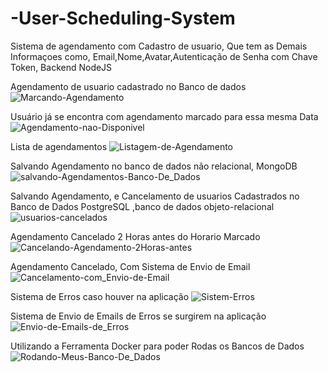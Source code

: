 # -User-Scheduling-System
Sistema de agendamento com Cadastro de usuario, Que tem as Demais Informaçoes como, Email,Nome,Avatar,Autenticação de Senha com Chave Token, Backend NodeJS

Agendamento de usuario cadastrado no Banco de dados
![Marcando-Agendamento](https://user-images.githubusercontent.com/101852187/200416330-febf8fd3-6962-438a-bd19-ca5792b055df.png)

Usuário já se encontra com agendamento marcado para essa mesma Data
![Agendamento-nao-Disponivel](https://user-images.githubusercontent.com/101852187/200416654-eabcf9bf-51ea-4b55-9b5d-0fb9a2a738fa.png)

Lista de agendamentos
![Listagem-de-Agendamento](https://user-images.githubusercontent.com/101852187/200417260-38696d2e-a93a-48b2-9fc8-78c3babaec83.png)

Salvando Agendamento no banco de dados não relacional, MongoDB
![salvando-Agendamentos-Banco-De_Dados](https://user-images.githubusercontent.com/101852187/200417450-44dda7fa-c1be-4d21-ac33-cc47b90d76e3.png)

Salvando Agendamento, e Cancelamento de usuarios Cadastrados no Banco de Dados PostgreSQL ,banco de dados objeto-relacional
![usuarios-cancelados](https://user-images.githubusercontent.com/101852187/200417710-20e70287-981f-4101-936a-d471dcd19ea2.png)

Agendamento Cancelado 2 Horas antes do Horario Marcado
![Cancelando-Agendamento-2Horas-antes](https://user-images.githubusercontent.com/101852187/200418109-77f75e6a-9dca-4031-96b0-d1ff7c205a58.png)

Agendamento Cancelado, Com Sistema de Envio de Email
![Cancelamento-com_Envio-de-Email](https://user-images.githubusercontent.com/101852187/200418244-ef76775d-2e1e-42c3-9a9b-b016648410b9.png)

Sistema de Erros caso houver na aplicação
![Sistem-Erros](https://user-images.githubusercontent.com/101852187/200418845-11ef72a1-3c9c-47be-a57d-9b2d3c29d292.png)

Sistema de Envio de Emails de Erros se surgirem na aplicação
![Envio-de-Emails-de_Erros](https://user-images.githubusercontent.com/101852187/200419408-8ced90c0-b099-4369-b45b-5fe354ed518c.png)

Utilizando a Ferramenta Docker para poder Rodas os Bancos de Dados
![Rodando-Meus-Banco-De_Dados](https://user-images.githubusercontent.com/101852187/200419955-1ad58571-4033-44de-b6d6-fd50d101c0b8.png)





